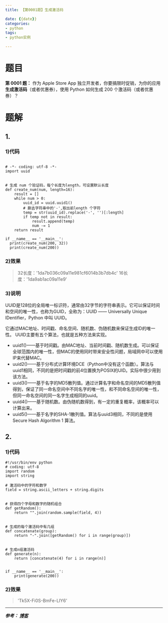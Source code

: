 ```yaml
---
title: 【第0001题】生成激活码

date: {{date}}
categories:
- python
tags:
- python实例

---
```

# 题目

**第 0001 题：** 作为 Apple Store App 独立开发者，你要搞限时促销，为你的应用**生成激活码**（或者优惠券），使用 Python 如何生成 200 个激活码（或者优惠券）？

# 题解
## 1.

### 1)代码
```

# -*- coding: utf-8 -*-
import uuid


# 生成 num 个验证码，每个长度为length，可设置默认长度
def create_num(num, length=16):
    result = []
    while num > 0:
        uuid_id = uuid.uuid1()
        # 删去字符串中的'-',取出前length 个字符
        temp = str(uuid_id).replace('-', '')[:length]
        if temp not in result:
            result.append(temp)
            num -= 1
    return result

if __name__ == '__main__':
  print(create_num(200, 32))
  print(create_num(200))
```

### 2)效果
> 32长度：'1da7b036c09a11e981cf6014b3b7db4c'
> 16长度：'1da9ab1ac09a11e9'

### 3)说明
UUID是128位的全局唯一标识符，通常由32字节的字符串表示。它可以保证时间和空间的唯一性，也称为GUID，全称为：UUID —— Universally Unique IDentifier，Python 中叫 UUID。

它通过MAC地址、时间戳、命名空间、随机数、伪随机数来保证生成ID的唯一性。
UUID主要有五个算法，也就是五种方法来实现。

- uuid1()——基于时间戳。由MAC地址、当前时间戳、随机数生成。可以保证全球范围内的唯一性，但MAC的使用同时带来安全性问题，局域网中可以使用IP来代替MAC。
- uuid2()——基于分布式计算环境DCE（Python中没有这个函数）。算法与uuid1相同，不同的是把时间戳的前4位置换为POSIX的UID。实际中很少用到该方法。
- uuid3()——基于名字的MD5散列值。通过计算名字和命名空间的MD5散列值得到，保证了同一命名空间中不同名字的唯一性，和不同命名空间的唯一性，但同一命名空间的同一名字生成相同的uuid。
- uuid4()——基于随机数。由伪随机数得到，有一定的重复概率，该概率可以计算出来。
- uuid5()——基于名字的SHA-1散列值。算法与uuid3相同，不同的是使用 Secure Hash Algorithm 1 算法。

## 2.
### 1)代码
```
#!/usr/bin/env python
# coding: utf-8
import random
import string

# 激活码中的字符和数字
field = string.ascii_letters + string.digits


# 获得四个字母和数字的随机组合
def getRandom():
    return "".join(random.sample(field, 4))


# 生成的每个激活码中有几组
def concatenate(group):
    return "-".join([getRandom() for i in range(group)])


# 生成n组激活码
def generate(n):
    return [concatenate(4) for i in range(n)]


if __name__ == '__main__':
    print(generate(200))

```
### 2)效果
> 'Tk5X-Fi0S-BmFe-LIY6'



---
***参考：
[博客](https://blog.51cto.com/yucanghai/1715170)***
